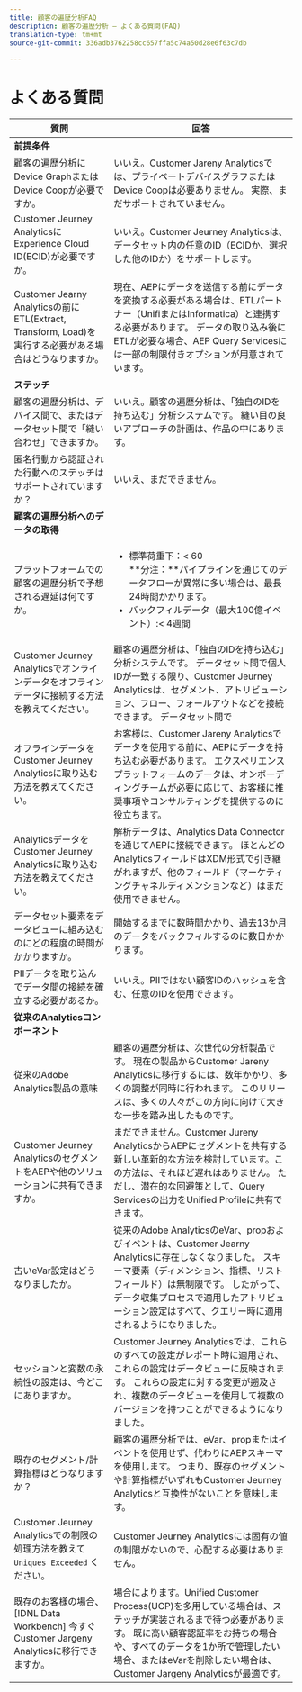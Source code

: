 ```yaml
---
title: 顧客の遍歴分析FAQ
description: 顧客の遍歴分析 — よくある質問(FAQ)
translation-type: tm+mt
source-git-commit: 336adb3762258cc657ffa5c74a50d28e6f63c7db

---
```



# よくある質問

| 質問 | 回答 |
|---|---|
| **前提条件** |  |
| 顧客の遍歴分析にDevice GraphまたはDevice Coopが必要ですか。 | いいえ。Customer Jareny Analyticsでは、プライベートデバイスグラフまたはDevice Coopは必要ありません。 実際、まだサポートされていません。 |
| Customer Jeurney AnalyticsにExperience Cloud ID(ECID)が必要ですか。 | いいえ。Customer Jeurney Analyticsは、データセット内の任意のID（ECIDか、選択した他のIDか）をサポートします。 |
| Customer Jearny Analyticsの前にETL(Extract, Transform, Load)を実行する必要がある場合はどうなりますか。 | 現在、AEPにデータを送信する前にデータを変換する必要がある場合は、ETLパートナー（UnifiまたはInformatica）と連携する必要があります。 データの取り込み後にETLが必要な場合、AEP Query Servicesには一部の制限付きオプションが用意されています。 |
| **ステッチ** |  |
| 顧客の遍歴分析は、デバイス間で、またはデータセット間で「縫い合わせ」できますか。 | いいえ。顧客の遍歴分析は、「独自のIDを持ち込む」分析システムです。 縫い目の良いアプローチの計画は、作品の中にあります。 |
| 匿名行動から認証された行動へのステッチはサポートされていますか？ | いいえ、まだできません。 |
| **顧客の遍歴分析へのデータの取得** |  |
| プラットフォームでの顧客の遍歴分析で予想される遅延は何ですか。 | <ul><li>標準荷重下：&lt; 60<br>**分注：**パイプラインを通じてのデータフローが異常に多い場合は、最長24時間かかります。</li><li>バックフィルデータ（最大100億イベント）:&lt; 4週間</li></ul> |
| Customer Jeurney Analyticsでオンラインデータをオフラインデータに接続する方法を教えてください。 | 顧客の遍歴分析は、「独自のIDを持ち込む」分析システムです。 データセット間で個人IDが一致する限り、Customer Jeurney Analyticsは、セグメント、アトリビューション、フロー、フォールアウトなどを接続できます。 データセット間で |
| オフラインデータをCustomer Jeurney Analyticsに取り込む方法を教えてください。 | お客様は、Customer Jareny Analyticsでデータを使用する前に、AEPにデータを持ち込む必要があります。 エクスペリエンスプラットフォームのデータは、オンボーディングチームが必要に応じて、お客様に推奨事項やコンサルティングを提供するのに役立ちます。 |
| AnalyticsデータをCustomer Jeurney Analyticsに取り込む方法を教えてください。 | 解析データは、Analytics Data Connectorを通じてAEPに接続できます。 ほとんどのAnalyticsフィールドはXDM形式で引き継がれますが、他のフィールド（マーケティングチャネルディメンションなど）はまだ使用できません。 |
| データセット要素をデータビューに組み込むのにどの程度の時間がかかりますか。 | 開始するまでに数時間かかり、過去13か月のデータをバックフィルするのに数日かかります。 |
| PIIデータを取り込んでデータ間の接続を確立する必要があるか。 | いいえ。PIIではない顧客IDのハッシュを含む、任意のIDを使用できます。 |
| **従来のAnalyticsコンポーネント** |  |
| 従来のAdobe Analytics製品の意味 | 顧客の遍歴分析は、次世代の分析製品です。 現在の製品からCustomer Jareny Analyticsに移行するには、数年かかり、多くの調整が同時に行われます。 このリリースは、多くの人々がこの方向に向けて大きな一歩を踏み出したものです。 |
| Customer Jeurney AnalyticsのセグメントをAEPや他のソリューションに共有できますか。 | まだできません。Customer Jureny AnalyticsからAEPにセグメントを共有する新しい革新的な方法を検討しています。この方法は、それほど遅れはありません。 ただし、潜在的な回避策として、Query Servicesの出力をUnified Profileに共有できます。 |
| 古いeVar設定はどうなりましたか。 | 従来のAdobe AnalyticsのeVar、propおよびイベントは、Customer Jearny Analyticsに存在しなくなりました。 スキーマ要素（ディメンション、指標、リストフィールド）は無制限です。 したがって、データ収集プロセスで適用したアトリビューション設定はすべて、クエリー時に適用されるようになりました。 |
| セッションと変数の永続性の設定は、今どこにありますか。 | Customer Jeurney Analyticsでは、これらのすべての設定がレポート時に適用され、これらの設定はデータビューに反映されます。 これらの設定に対する変更が遡及され、複数のデータビューを使用して複数のバージョンを持つことができるようになりました。 |
| 既存のセグメント/計算指標はどうなりますか？ | 顧客の遍歴分析では、eVar、propまたはイベントを使用せず、代わりにAEPスキーマを使用します。 つまり、既存のセグメントや計算指標がいずれもCustomer Jeurney Analyticsと互換性がないことを意味します。 |
| Customer Jeurney Analyticsでの制限の処理方法を教えて `Uniques Exceeded` ください。 | Customer Jeurney Analyticsには固有の値の制限がないので、心配する必要はありません。 |
| 既存のお客様の場合、 [!DNL Data Workbench] 今すぐCustomer Jargeny Analyticsに移行できますか。 | 場合によります。Unified Customer Process(UCP)を多用している場合は、ステッチが実装されるまで待つ必要があります。 既に高い顧客認証率をお持ちの場合や、すべてのデータを1か所で管理したい場合、またはeVarを削除したい場合は、Customer Jargeny Analyticsが最適です。 |

